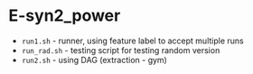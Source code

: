 # E-syn2_power

- `run1.sh` - runner, using feature label to accept multiple runs
- `run_rad.sh` - testing script for testing random version
- `run2.sh` - using DAG (extraction - gym)